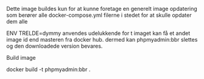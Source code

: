 Dette image buildes kun for at kunne foretage en generelt image opdatering som berører alle docker-compose.yml filerne i stedet for at skulle opdater dem alle


ENV TRELDE=dymmy anvendes udelukkende for t imaget kan få et andet image id end masteren fra docker hub. dermed kan phpmyadmin:bbr slettes og den downloadede version bevares.

Build image

docker build -t phpmyadmin:bbr .
